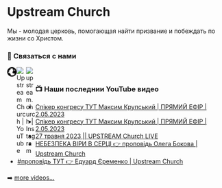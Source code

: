 # Upstream Church

Мы - молодая церковь, помогающая найти призвание и побеждать по жизни со Христом.

### 👥 Связаться с нами

[<img align="left" alt="upstream.life" width="22px" src="https://raw.githubusercontent.com/iconic/open-iconic/master/svg/globe.svg" />][website]
[<img align="left" alt="UpstreamChurch | YouTube" width="22px" src="https://cdn.jsdelivr.net/npm/simple-icons@v3/icons/youtube.svg" />][youtube]
[<img align="left" alt="upstream.church | Instagram" width="22px" src="https://cdn.jsdelivr.net/npm/simple-icons@v3/icons/instagram.svg" />][instagram]

<br />

### 📺 Наши последнии YouTube видео
<!-- YOUTUBE:START -->
- [Спікер конгресу ТУТ Максим Крупський | ПРЯМИЙ ЕФІР | 2.05.2023](https://www.youtube.com/watch?v=KXFAMiRzpX0)
- [Спікер конгресу ТУТ Максим Крупський | ПРЯМИЙ ЕФІР | 2.05.2023](https://www.youtube.com/watch?v=6SvmeIkcEng)
- [27 травня 2023 || UPSTREAM Church LIVE](https://www.youtube.com/watch?v=pdeo_m5XtlU)
- [НЕБЕЗПЕКА ВІРИ В СЕРЦІ 👉 проповідь Олега Бокова | Upstream Church](https://www.youtube.com/watch?v=k9Wi1IlZ4vM)
- [#проповідь ТУТ 👉 Едуард Єременко | Upstream Church](https://www.youtube.com/watch?v=42kBjLLzJCM)
<!-- YOUTUBE:END -->

➡️ [more videos...](https://youtube.com/UpstreamChurch)

[website]: https://upstream.life/
[youtube]: https://youtube.com/UpstreamChurch
[instagram]: https://www.instagram.com/upstream.church
